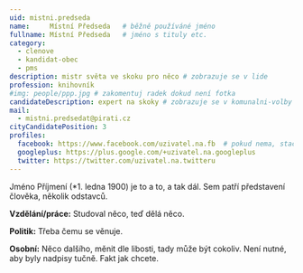 ```yaml
---
uid: mistni.predseda
name:     Místní Předseda  	# běžně používáné jméno
fullname: Místní Předseda  	# jméno s tituly etc.
category: 
  - clenove
  - kandidat-obec
  - pms
description: mistr světa ve skoku pro něco # zobrazuje se v lide
profession: knihovník
#img: people/ppp.jpg # zakomentuj radek dokud není fotka
candidateDescription: expert na skoky # zobrazuje se v komunalni-volby
mail: 
  - mistni.predsedat@pirati.cz
cityCandidatePosition: 3
profiles:
  facebook: https://www.facebook.com/uzivatel.na.fb  # pokud nema, staci smazat tuto radku
  googleplus: https://plus.google.com/+uzivatel.na.googleplus
  twitter: https://twitter.com/uzivatel.na.twitteru
---
```


Jméno Příjmení (*1. ledna 1900) je to a to, a tak dál. Sem patří představení člověka, několik odstavců.

**Vzdělání/práce:** Studoval něco, teď dělá něco.

**Politik:** Třeba čemu se věnuje.

**Osobní:** Něco dalšího, měnit dle libosti, tady může být cokoliv. Není nutné, aby byly nadpisy tučně. Fakt jak chcete.

